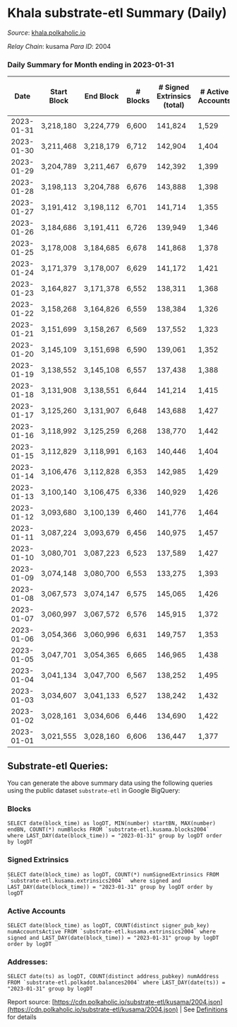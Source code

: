 # Khala substrate-etl Summary (Daily)

_Source_: [khala.polkaholic.io](https://khala.polkaholic.io)

*Relay Chain*: kusama
*Para ID*: 2004



### Daily Summary for Month ending in 2023-01-31


| Date | Start Block | End Block | # Blocks | # Signed Extrinsics (total) | # Active Accounts | # Passive | # New | # Addresses with Balances | # Events | # Transfers | # XCM Transfers In | # XCM Transfers Out |
| ---- | ----------- | --------- | -------- | --------------------------- | ----------------- | --------- | ----- | ------------------------- | -------- | ----------- | ------------------ | ------------------- |
| 2023-01-31 | 3,218,180 | 3,224,779 | 6,600  | 141,824 | 1,529 | 790 | 52 | 23,240 | 7,956,630 | 131,686 ($2,052,635.01) | 4 ($1,456.42) |   |
| 2023-01-30 | 3,211,468 | 3,218,179 | 6,712  | 142,904 | 1,404 | 576 | 22 | 23,206 | 7,746,580 | 131,813 ($679,085.84) | 4 ($79.26) |   |
| 2023-01-29 | 3,204,789 | 3,211,467 | 6,679  | 142,392 | 1,399 | 510 | 33 | 23,213 | 7,690,296 | 130,503 ($643,850.27) | 10 ($320.81) |   |
| 2023-01-28 | 3,198,113 | 3,204,788 | 6,676  | 143,888 | 1,398 | 606 | 26 | 23,196 | 7,595,821 | 130,209 ($674,865.38) | 2 ($62.02) |   |
| 2023-01-27 | 3,191,412 | 3,198,112 | 6,701  | 141,714 | 1,355 | 517 | 47 | 23,189 | 7,612,303 | 130,950 ($760,379.83) | 6 ($424.86) |   |
| 2023-01-26 | 3,184,686 | 3,191,411 | 6,726  | 139,949 | 1,346 | 542 | 29 | 23,156 | 7,456,285 | 130,296 ($522,894.82) | 3 ($244.82) |   |
| 2023-01-25 | 3,178,008 | 3,184,685 | 6,678  | 141,868 | 1,378 | 491 | 35 | 23,154 | 7,474,622 | 131,153 ($903,876.88) | 7 ($1,260.51) |   |
| 2023-01-24 | 3,171,379 | 3,178,007 | 6,629  | 141,172 | 1,421 | 644 | 27 | 23,147 | 7,410,072 | 130,575 ($1,363,416.03) | 8 ($2,641.87) |   |
| 2023-01-23 | 3,164,827 | 3,171,378 | 6,552  | 138,311 | 1,368 | 502 | 19 | 23,142 | 7,320,572 | 128,267 ($494,945.84) | 9 ($979.81) |   |
| 2023-01-22 | 3,158,268 | 3,164,826 | 6,559  | 138,384 | 1,326 | 454 | 14 | 23,139 | 7,480,908 | 128,683 ($534,709.64) | 23 ($525.34) |   |
| 2023-01-21 | 3,151,699 | 3,158,267 | 6,569  | 137,552 | 1,323 | 446 | 37 | 23,134 | 7,474,381 | 128,877 ($551,417.82) | 19 ($1,085.47) |   |
| 2023-01-20 | 3,145,109 | 3,151,698 | 6,590  | 139,061 | 1,352 | 460 | 30 | 23,115 | 7,479,597 | 129,201 ($388,267.38) | 7 ($148.52) |   |
| 2023-01-19 | 3,138,552 | 3,145,108 | 6,557  | 137,438 | 1,388 | 586 | 30 | 23,104 | 7,196,614 | 128,092 ($774,856.18) | 11 ($5,523.33) |   |
| 2023-01-18 | 3,131,908 | 3,138,551 | 6,644  | 141,214 | 1,415 | 521 | 46 | 23,091 | 7,423,897 | 130,675 ($590,034.46) | 5 ($900.02) |   |
| 2023-01-17 | 3,125,260 | 3,131,907 | 6,648  | 143,688 | 1,427 | 529 | 22 | 23,085 | 7,432,637 | 130,972 ($773,678.89) | 10 ($1,410.09) |   |
| 2023-01-16 | 3,118,992 | 3,125,259 | 6,268  | 138,770 | 1,442 | 617 | 52 | 23,095 | 6,979,797 | 123,471 ($804,620.42) | 9 ($586.41) |   |
| 2023-01-15 | 3,112,829 | 3,118,991 | 6,163  | 140,446 | 1,404 | 588 | 25 | 23,062 | 6,776,372 | 122,009 ($609,123.63) | 7 ($151.81) |   |
| 2023-01-14 | 3,106,476 | 3,112,828 | 6,353  | 142,985 | 1,429 | 631 | 40 | 23,069 | 6,759,375 | 124,287 ($765,321.88) | 22 ($1,464.65) |   |
| 2023-01-13 | 3,100,140 | 3,106,475 | 6,336  | 140,929 | 1,426 | 717 | 46 | 23,058 | 6,602,074 | 121,885 ($1,258,752.21) | 8 ($1,690.49) |   |
| 2023-01-12 | 3,093,680 | 3,100,139 | 6,460  | 141,776 | 1,464 | 764 | 61 | 23,044 | 6,792,989 | 125,106 ($4,193,489.04) | 9 ($562.70) |   |
| 2023-01-11 | 3,087,224 | 3,093,679 | 6,456  | 140,975 | 1,457 | 622 | 68 | 23,025 | 6,707,484 | 124,802 ($4,804,521.63) | 3 ($42.10) |   |
| 2023-01-10 | 3,080,701 | 3,087,223 | 6,523  | 137,589 | 1,427 | 752 | 35 | 22,990 | 6,429,611 | 122,492 ($902,199.09) | 10 ($448.89) |   |
| 2023-01-09 | 3,074,148 | 3,080,700 | 6,553  | 133,275 | 1,393 | 655 | 28 | 22,988 | 6,081,669 | 118,034 ($871,303.74) | 14 ($1,011.85) |   |
| 2023-01-08 | 3,067,573 | 3,074,147 | 6,575  | 145,065 | 1,426 | 640 | 22 | 23,001 | 6,513,638 | 124,681 ($1,355,403.46) | 20 ($1,538.68) |   |
| 2023-01-07 | 3,060,997 | 3,067,572 | 6,576  | 145,915 | 1,372 | 514 | 26 | 22,996 | 6,823,374 | 123,561 ($540,765.44) | 6 ($217.93) |   |
| 2023-01-06 | 3,054,366 | 3,060,996 | 6,631  | 149,757 | 1,353 | 516 | 37 | 22,978 | 6,573,889 | 126,785 ($528,587.88) | 3 ($167.30) |   |
| 2023-01-05 | 3,047,701 | 3,054,365 | 6,665  | 146,965 | 1,438 | 559 | 36 | 22,957 | 6,592,860 | 128,552 ($1,396,397.57) | 6 ($830.10) |   |
| 2023-01-04 | 3,041,134 | 3,047,700 | 6,567  | 138,252 | 1,495 | 682 | 36 | 22,939 | 6,130,850 | 121,391 ($983,355.99) | 23 ($873.59) |   |
| 2023-01-03 | 3,034,607 | 3,041,133 | 6,527  | 138,242 | 1,432 | 564 | 27 | 22,916 | 6,014,523 | 120,176 ($620,532.31) | 6 ($875.92) |   |
| 2023-01-02 | 3,028,161 | 3,034,606 | 6,446  | 134,690 | 1,422 | 635 | 23 | 22,905 | 5,829,194 | 119,882 ($774,113.51) | 11 ($876.61) |   |
| 2023-01-01 | 3,021,555 | 3,028,160 | 6,606  | 136,447 | 1,377 | 555 | 27 | 22,903 | 5,852,695 | 121,317 ($412,530.00) | 12 ($476.65) |   |

## Substrate-etl Queries:
You can generate the above summary data using the following queries using the public dataset `substrate-etl` in Google BigQuery:


### Blocks
```
SELECT date(block_time) as logDT, MIN(number) startBN, MAX(number) endBN, COUNT(*) numBlocks FROM `substrate-etl.kusama.blocks2004`  where LAST_DAY(date(block_time)) = "2023-01-31" group by logDT order by logDT
```


### Signed Extrinsics
```
SELECT date(block_time) as logDT, COUNT(*) numSignedExtrinsics FROM `substrate-etl.kusama.extrinsics2004`  where signed and LAST_DAY(date(block_time)) = "2023-01-31" group by logDT order by logDT
```


### Active Accounts
```
SELECT date(block_time) as logDT, COUNT(distinct signer_pub_key) numAccountsActive FROM `substrate-etl.kusama.extrinsics2004` where signed and LAST_DAY(date(block_time)) = "2023-01-31" group by logDT order by logDT
```


### Addresses:
```
SELECT date(ts) as logDT, COUNT(distinct address_pubkey) numAddress FROM `substrate-etl.polkadot.balances2004` where LAST_DAY(date(ts)) = "2023-01-31" group by logDT
```



Report source: [https://cdn.polkaholic.io/substrate-etl/kusama/2004.json](https://cdn.polkaholic.io/substrate-etl/kusama/2004.json) | See [Definitions](/DEFINITIONS.md) for details
